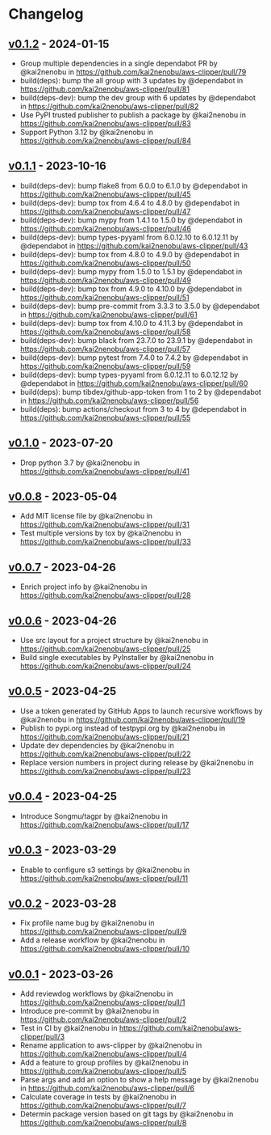 # Changelog

## [v0.1.2](https://github.com/kai2nenobu/aws-clipper/compare/v0.1.1...v0.1.2) - 2024-01-15
- Group multiple dependencies in a single dependabot PR by @kai2nenobu in https://github.com/kai2nenobu/aws-clipper/pull/79
- build(deps): bump the all group with 3 updates by @dependabot in https://github.com/kai2nenobu/aws-clipper/pull/81
- build(deps-dev): bump the dev group with 6 updates by @dependabot in https://github.com/kai2nenobu/aws-clipper/pull/82
- Use PyPI trusted publisher to publish a package by @kai2nenobu in https://github.com/kai2nenobu/aws-clipper/pull/83
- Support Python 3.12 by @kai2nenobu in https://github.com/kai2nenobu/aws-clipper/pull/84

## [v0.1.1](https://github.com/kai2nenobu/aws-clipper/compare/v0.1.0...v0.1.1) - 2023-10-16
- build(deps-dev): bump flake8 from 6.0.0 to 6.1.0 by @dependabot in https://github.com/kai2nenobu/aws-clipper/pull/45
- build(deps-dev): bump tox from 4.6.4 to 4.8.0 by @dependabot in https://github.com/kai2nenobu/aws-clipper/pull/47
- build(deps-dev): bump mypy from 1.4.1 to 1.5.0 by @dependabot in https://github.com/kai2nenobu/aws-clipper/pull/46
- build(deps-dev): bump types-pyyaml from 6.0.12.10 to 6.0.12.11 by @dependabot in https://github.com/kai2nenobu/aws-clipper/pull/43
- build(deps-dev): bump tox from 4.8.0 to 4.9.0 by @dependabot in https://github.com/kai2nenobu/aws-clipper/pull/50
- build(deps-dev): bump mypy from 1.5.0 to 1.5.1 by @dependabot in https://github.com/kai2nenobu/aws-clipper/pull/49
- build(deps-dev): bump tox from 4.9.0 to 4.10.0 by @dependabot in https://github.com/kai2nenobu/aws-clipper/pull/51
- build(deps-dev): bump pre-commit from 3.3.3 to 3.5.0 by @dependabot in https://github.com/kai2nenobu/aws-clipper/pull/61
- build(deps-dev): bump tox from 4.10.0 to 4.11.3 by @dependabot in https://github.com/kai2nenobu/aws-clipper/pull/58
- build(deps-dev): bump black from 23.7.0 to 23.9.1 by @dependabot in https://github.com/kai2nenobu/aws-clipper/pull/57
- build(deps-dev): bump pytest from 7.4.0 to 7.4.2 by @dependabot in https://github.com/kai2nenobu/aws-clipper/pull/59
- build(deps-dev): bump types-pyyaml from 6.0.12.11 to 6.0.12.12 by @dependabot in https://github.com/kai2nenobu/aws-clipper/pull/60
- build(deps): bump tibdex/github-app-token from 1 to 2 by @dependabot in https://github.com/kai2nenobu/aws-clipper/pull/56
- build(deps): bump actions/checkout from 3 to 4 by @dependabot in https://github.com/kai2nenobu/aws-clipper/pull/55

## [v0.1.0](https://github.com/kai2nenobu/aws-clipper/compare/v0.0.8...v0.1.0) - 2023-07-20
- Drop python 3.7 by @kai2nenobu in https://github.com/kai2nenobu/aws-clipper/pull/41

## [v0.0.8](https://github.com/kai2nenobu/aws-clipper/compare/v0.0.7...v0.0.8) - 2023-05-04
- Add MIT license file by @kai2nenobu in https://github.com/kai2nenobu/aws-clipper/pull/31
- Test multiple versions by tox by @kai2nenobu in https://github.com/kai2nenobu/aws-clipper/pull/33

## [v0.0.7](https://github.com/kai2nenobu/aws-clipper/compare/v0.0.6...v0.0.7) - 2023-04-26
- Enrich project info by @kai2nenobu in https://github.com/kai2nenobu/aws-clipper/pull/28

## [v0.0.6](https://github.com/kai2nenobu/aws-clipper/compare/v0.0.5...v0.0.6) - 2023-04-26
- Use src layout for a project structure by @kai2nenobu in https://github.com/kai2nenobu/aws-clipper/pull/25
- Build single executables by PyInstaller by @kai2nenobu in https://github.com/kai2nenobu/aws-clipper/pull/24

## [v0.0.5](https://github.com/kai2nenobu/aws-clipper/compare/v0.0.4...v0.0.5) - 2023-04-25
- Use a token generated by GitHub Apps to launch recursive workflows by @kai2nenobu in https://github.com/kai2nenobu/aws-clipper/pull/19
- Publish to pypi.org instead of testpypi.org by @kai2nenobu in https://github.com/kai2nenobu/aws-clipper/pull/21
- Update dev dependencies by @kai2nenobu in https://github.com/kai2nenobu/aws-clipper/pull/22
- Replace version numbers in project during release by @kai2nenobu in https://github.com/kai2nenobu/aws-clipper/pull/23

## [v0.0.4](https://github.com/kai2nenobu/aws-clipper/compare/v0.0.3...v0.0.4) - 2023-04-25
- Introduce Songmu/tagpr by @kai2nenobu in https://github.com/kai2nenobu/aws-clipper/pull/17

## [v0.0.3](https://github.com/kai2nenobu/aws-clipper/compare/v0.0.2...v0.0.3) - 2023-03-29
- Enable to configure s3 settings by @kai2nenobu in https://github.com/kai2nenobu/aws-clipper/pull/11

## [v0.0.2](https://github.com/kai2nenobu/aws-clipper/compare/v0.0.1...v0.0.2) - 2023-03-28
- Fix profile name bug by @kai2nenobu in https://github.com/kai2nenobu/aws-clipper/pull/9
- Add a release workflow by @kai2nenobu in https://github.com/kai2nenobu/aws-clipper/pull/10

## [v0.0.1](https://github.com/kai2nenobu/aws-clipper/commits/v0.0.1) - 2023-03-26
- Add reviewdog workflows by @kai2nenobu in https://github.com/kai2nenobu/aws-clipper/pull/1
- Introduce pre-commit by @kai2nenobu in https://github.com/kai2nenobu/aws-clipper/pull/2
- Test in CI by @kai2nenobu in https://github.com/kai2nenobu/aws-clipper/pull/3
- Rename application to aws-clipper by @kai2nenobu in https://github.com/kai2nenobu/aws-clipper/pull/4
- Add a feature to group profiles by @kai2nenobu in https://github.com/kai2nenobu/aws-clipper/pull/5
- Parse args and add an option to show a help message by @kai2nenobu in https://github.com/kai2nenobu/aws-clipper/pull/6
- Calculate coverage in tests by @kai2nenobu in https://github.com/kai2nenobu/aws-clipper/pull/7
- Determin package version based on git tags by @kai2nenobu in https://github.com/kai2nenobu/aws-clipper/pull/8
